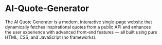 # AI-Quote-Generator
The AI Quote Generator is a modern, interactive single-page website that dynamically fetches inspirational quotes from a public API and enhances the user experience with advanced front-end features — all built using pure HTML, CSS, and JavaScript (no frameworks).
